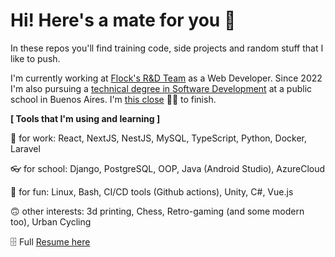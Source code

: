 # Hi! Here's a mate for you 🧉

In these repos you'll find training code, side projects and random stuff that I like to push.

I'm currently working at [Flock's R&D Team](https://flocklabs.ar/) as a Web Developer. Since 2022 I'm also pursuing a [technical degree in Software Development](https://www.ifts18.edu.ar/carreras/desarrollo-de-software/plan-tsds) at a public school in Buenos Aires. I'm [this close](https://iftsnotes.vercel.app) 🤏🏽 to finish.

**[ Tools that I'm using and learning ]** 

👷 for work: React, NextJS, NestJS, MySQL, TypeScript, Python, Docker, Laravel

👓 for school: Django, PostgreSQL, OOP, Java (Android Studio), AzureCloud

🐧 for fun: Linux, Bash, CI/CD tools (Github actions), Unity, C#, Vue.js

🙃 other interests: 3d printing, Chess, Retro-gaming (and some modern too), Urban Cycling

🗄 Full [Resume here](https://github.com/kaenovsky/kaenovsky/blob/main/cv.md)